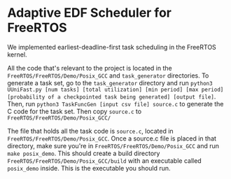 # Adaptive EDF Scheduler for FreeRTOS

We implemented earliest-deadline-first task scheduling in the FreeRTOS kernel.


All the code that's relevant to the project is located in the `FreeRTOS/FreeRTOS/Demo/Posix_GCC` and `task_generator` directories.
To generate a task set, go to the `task_generator` directory and run `python3 UUniFast.py [num tasks] [total utilization] [min period] [max period] [probability of a checkpointed task being generated] [output file]`. Then, run `python3 TaskFuncGen [input csv file] source.c` to generate the C code for the task set. Then copy `source.c` to `FreeRTOS/FreeRTOS/Demo/Posix_GCC/`

The file that holds all the task code is `source.c`, located in `FreeRTOS/FreeRTOS/Demo/Posix_GCC`.
Once a source.c file is placed in that directory, make sure you're in `FreeRTOS/FreeRTOS/Demo/Posix_GCC` and run `make posix_demo`.
This should create a build directory `FreeRTOS/FreeRTOS/Demo/Posix_GCC/build` with an executable called `posix_demo` inside.
This is the executable you should run.
